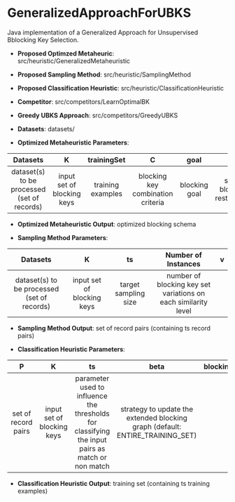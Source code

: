 # GeneralizedApproachForUBKS
Java implementation of a Generalized Approach for Unsupervised Bblocking Key Selection.

- **Proposed Optimzed Metaheuric**: src/heuristic/GeneralizedMetaheuristic
  
- **Proposed Sampling Method**: src/heuristic/SamplingMethod

- **Proposed Classification Heuristic**: src/heuristic/ClassificationHeuristic
 
- **Competitor**: src/competitors/LearnOptimalBK
 
- **Greedy UBKS Approach**: src/competitors/GreedyUBKS

- **Datasets**: datasets/

- **Optimized Metaheuristic Parameters**: 

| Datasets | K | trainingSet | C | goal | Psi |
| :-----: | :---: | :---: | :-----: | :---: | :---: | 
| dataset(s) to be processed (set of records) | input set of blocking keys | training examples  | blocking key combination criteria | blocking goal | set of blocking restrictions |

- **Optimized Metaheuristic Output**: optimized blocking schema 

- **Sampling Method Parameters**: 

| Datasets | K | ts | Number of Instances | v |
| :-----: | :---: | :---: | :-----: | :-----: | 
| dataset(s) to be processed (set of records) | input set of blocking keys  | target sampling size  | number of blocking key set variations on each similarity level |

- **Sampling Method Output**: set of record pairs (containing ts record pairs)

- **Classification Heuristic Parameters**: 

| P | K | ts | beta | blockingGraphUpdateStrategy | 
| :-----: | :---: | :---: | :-----: | :-----: | 
| set of record pairs | input set of blocking keys | parameter used to influence the thresholds for classifying the input pairs as match or non match | strategy to update the extended blocking graph (default: ENTIRE_TRAINING_SET) | 

- **Classification Heuristic Output**: training set (containing ts training examples)
